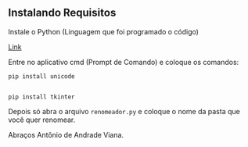 ## Instalando Requisitos 

Instale o Python (Linguagem que foi programado o código)

[Link](https://www.microsoft.com/store/productId/9NRWMJP3717K)

Entre no aplicativo cmd (Prompt de Comando) e coloque os comandos:

```console
pip install unicode


pip install tkinter
```
Depois só abra o arquivo `renomeador.py` e coloque o nome da pasta que você quer renomear.

Abraços Antônio de Andrade Viana.